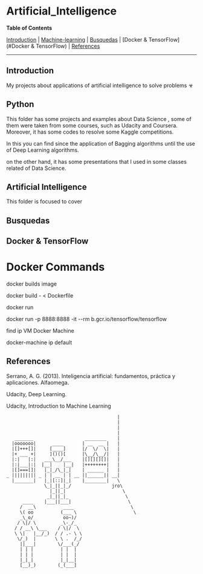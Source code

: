 # Artificial_Intelligence


**Table of Contents**

[Introduction](#introduction)
| [Machine-learning](#machine-learning)
| [Busquedas](#Busquedas)
| [Docker & TensorFlow](#Docker & TensorFlow)
| [References](#Referencias)

---

## Introduction ##

My projects about applications of artificial intelligence to solve problems ☣


## Python ##
This folder has some projects and examples about Data Science , some of them were taken from some courses, 
such as Udacity and Coursera. Moreover, it has some codes to resolve some Kaggle competitions. 

In this you can find  since the application of Bagging algorithms until the use of Deep Learning algorithms. 

on the other hand, it has some presentations that I used in some classes related of Data Science.

## Artificial Intelligence 

This folder is focused to cover 

## Busquedas ##

## Docker & TensorFlow ##

# Docker Commands #

docker builds image

docker build - < Dockerfile

docker run

docker run -p 8888:8888 -it --rm b.gcr.io/tensorflow/tensorflow

find ip VM Docker Machine

docker-machine ip default


##  References ##

Serrano, A. G. (2013). Inteligencia artificial: fundamentos, práctica y aplicaciones. Alfaomega.

Udacity, Deep Learning.

Udacity, Introduction to Machine Learning

```
                                         |
                                         |
                                         |
                                         |
   _______                   ________    |
  |ooooooo|      ____       | __  __ |   |
  |[]+++[]|     [____]      |/  \/  \|   |
  |+ ___ +|     ]()()[      |\__/\__/|   |
  |:|   |:|   ___\__/___    |[][][][]|   |
  |:|___|:|  |__|    |__|   |++++++++|   |
  |[]===[]|   |_|_/\_|_|    | ______ |   |
_ ||||||||| _ | | __ | | __ ||______|| __|
  |_______|   |_|[::]|_|    |________|   \
              \_|_||_|_/               jro\
                |_||_|                     \
               _|_||_|_                     \
      ____    |___||___|                     \
     /  __\          ____                     \
     \( oo          (___ \                     \
     _\_o/           oo~)/
    / \|/ \         _\-_/_
   / / __\ \___    / \|/  \
   \ \|   |__/_)  / / .- \ \
    \/_)  |       \ \ .  /_/
     ||___|        \/___(_/
     | | |          | |  |
     | | |          | |  |
     |_|_|          |_|__|
     [__)_)        (_(___]


```
